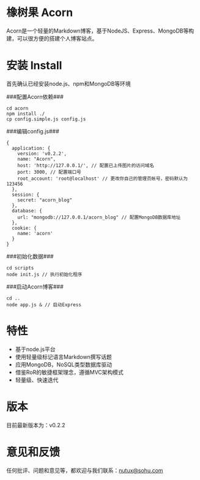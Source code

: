 橡树果 Acorn
=====

Acorn是一个轻量的Markdown博客，基于NodeJS、Express、MongoDB等构建，可以很方便的搭建个人博客站点。


安装 Install
=====

首先确认已经安装node.js、npm和MongoDB等环境

###配置Acorn依赖###

    cd acorn
    npm install ./
    cp config.simple.js config.js

###编辑config.js###

    {
      application: {
        version: 'v0.2.2',
        name: "Acorn",
        host: 'http://127.0.0.1/', // 配置已上传图片的访问域名
        port: 3000, // 配置端口号
        root_account: 'root@localhost' // 更改你自己的管理员帐号，密码默认为 123456
      },
      session: {
        secret: "acorn_blog"
      },
      database: {
    	url: "mongodb://127.0.0.1/acorn_blog" // 配置MongoDB数据库地址
      },
      cookie: {
        name: 'acorn'
      }
    }

###初始化数据###

    cd scripts
    node init.js // 执行初始化程序

###启动Acorn博客###

    cd ..
    node app.js & // 启动Express


特性
======

* 基于node.js平台
* 使用轻量级标记语言Markdown撰写话题
* 应用MongoDB，NoSQL类型数据库驱动
* 借鉴RoR的敏捷框架理念，遵循MVC架构模式
* 轻量级、快速迭代


版本
=====

目前最新版本为：v0.2.2


意见和反馈
=====

任何批评、问题和意见等，都欢迎与我们联系：[nutux@sohu.com](http://ux.sohu.com)
